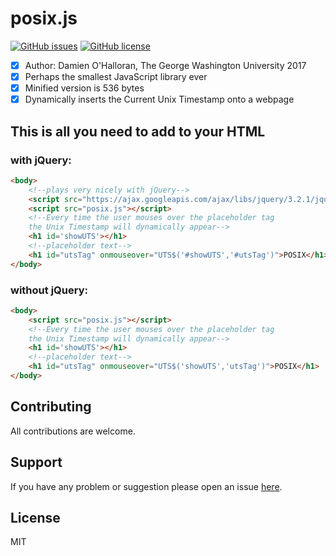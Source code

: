 # posix.js
[![GitHub issues](https://img.shields.io/github/issues/dohalloran/posix.js.svg)](https://github.com/dohalloran/posix.js/issues)
[![GitHub license](https://img.shields.io/badge/license-MIT-blue.svg)](https://raw.githubusercontent.com/dohalloran/posix.js/master/LICENSE)

- [x] Author: Damien O'Halloran, The George Washington University 2017 
- [x] Perhaps the smallest JavaScript library ever
- [x] Minified version is 536 bytes
- [x] Dynamically inserts the Current Unix Timestamp onto a webpage

## This is all you need to add to your HTML
### with jQuery:
```html
<body>
	<!--plays very nicely with jQuery-->
	<script src="https://ajax.googleapis.com/ajax/libs/jquery/3.2.1/jquery.min.js"></script> 
	<script src="posix.js"></script>
	<!--Every time the user mouses over the placeholder tag
	the Unix Timestamp will dynamically appear-->
	<h1 id='showUTS'></h1>
	<!--placeholder text-->
	<h1 id="utsTag" onmouseover="UTS$('#showUTS','#utsTag')">POSIX</h1>
</body>
``` 
### without jQuery:
```html
<body>
	<script src="posix.js"></script>
	<!--Every time the user mouses over the placeholder tag
	the Unix Timestamp will dynamically appear-->
	<h1 id='showUTS'></h1>
	<!--placeholder text-->
	<h1 id="utsTag" onmouseover="UTS$('showUTS','utsTag')">POSIX</h1>
</body>
``` 

## Contributing
All contributions are welcome.

## Support
If you have any problem or suggestion please open an issue [here](https://github.com/dohalloran/posix.js/issues).

## License 
MIT





